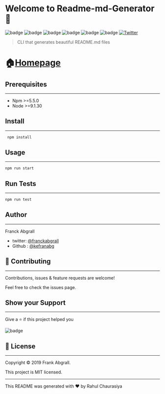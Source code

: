 # Welcome to Readme-md-Generator :wave:

![badge](https://img.shields.io/badge/version-0.5.0-blue)
![badge](https://img.shields.io/badge/npm-%3E%3D5.5.50-blue)
![badge](https://img.shields.io/badge/node-%3E%3D9.3.0-blue)
![badge](https://img.shields.io/badge/ocumentation-yes-brightgreen)
![badge](https://img.shields.io/badge/Maintained-yes-green)
![badge](https://img.shields.io/badge/License-MIT-yellowgreen)
[![Twitter](https://img.shields.io/twitter/url/https/twitter.com/cloudposse.svg?style=social&label=Follow%20%40FrankAbgrall)](https://twitter.com/FrankAbgrall)

> CLI that generates beautiful README.md files


# :house:[Homepage](http://www.traversymedia.com)


## Prerequisites
___
* Npm >=5.5.0
* Node >=9.1.30

## Install
___
```bash
 npm install
```

    
## Usage
___
```bash
npm run start
```




## Run Tests
___
```bash
npm run test
```


## Author
___
Franck Abgrall
* twitter: [@franckabgrall](https://github.com/rahul79990/Assignments)
* Github : [@kefranabg](https://github.com/rahul79990/Assignments)


## :handshake: Contributing
___
Contributions, issues & feature requests are  welcome!

Feel free to check the issues page.

## Show your Support
___
Give a :star: if this project helped you

![badge](https://img.shields.io/badge/-Become%20a%20patron-red)
## :memo: License
___
Copyright :copyright: 2019 Frank Abgrall.

This project is MIT licensed.

___
This README was generated with :heart: by Rahul Chaurasiya
